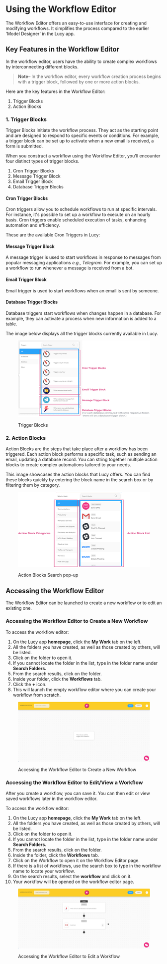 # Using the Workflow Editor

The Workflow Editor offers an easy-to-use interface for creating and modifying workflows. It simplifies the process compared to the earlier 'Model Designer' in the Lucy app.

## Key Features in the Workflow Editor&#x20;

In the workflow editor, users have the ability to create complex workflows by interconnecting different blocks.

> **Note**_–_ In the workflow editor, every workflow creation process begins with a trigger block, followed by one or more action blocks.

Here are the key features in the Workflow Editor:

1. Trigger Blocks
2. Action Blocks

### **1. Trigger Blocks**

Trigger Blocks initiate the workflow process. They act as the starting point and are designed to respond to specific events or conditions. For example, a trigger block can be set up to activate when a new email is received, a form is submitted.

When you construct a workflow using the Workflow Editor, you'll encounter four distinct types of trigger blocks.

1. Cron Trigger Blocks
2. Message Trigger Block
3. Email Trigger Block
4. Database Trigger Blocks

#### Cron Trigger Blocks

Cron triggers allow you to schedule workflows to run at specific intervals. For instance, it's possible to set up a workflow to execute on an hourly basis. Cron triggers enable scheduled execution of tasks, enhancing automation and efficiency.

These are the available Cron Triggers in Lucy:

#### Message Trigger Block

A message trigger is used to start workflows in response to messages from popular messaging applications _e.g., Telegram._ For example, you can set up a workflow to run whenever a message is received from a bot.

#### Email Trigger Block

Email trigger is used to start workflows when an email is sent by someone.

#### Database Trigger Blocks

Database triggers start workflows when changes happen in a database. For example, they can activate a process when new information is added to a table.

The image below displays all the trigger blocks currently available in Lucy.

<figure><img src="../.gitbook/assets/Using the Workflow Editor_2_1.png" alt=""><figcaption><p>Trigger Blocks</p></figcaption></figure>

### 2. Action Blocks

Action Blocks are the steps that take place after a workflow has been triggered. Each action block performs a specific task, such as sending an email, updating a database record. You can string together multiple action blocks to create complex automations tailored to your needs.

This image showcases the action blocks that Lucy offers. You can find these blocks quickly by entering the block name in the search box or by filtering them by category.

<figure><img src="../.gitbook/assets/Using the Workflow Editor_3.png" alt=""><figcaption><p>Action Blocks Search pop-up</p></figcaption></figure>

## Accessing the Workflow Editor

The Workflow Editor can be launched to create a new workflow or to edit an existing one.

### Accessing the Workflow Editor to Create a New Workflow

To access the workflow editor:

1. On the Lucy app **homepage**, click the **My Work** tab on the left.
2. All the folders you have created, as well as those created by others, will be listed.
3. Click on the folder to open it.
4. If you cannot locate the folder in the list, type in the folder name under **Search Folders.**
5. From the search results, click on the folder.
6. Inside your folder, click the **Workflows** tab.
7. Click the **+** icon.&#x20;
8. This will launch the empty workflow editor where you can create your workflow from scratch.

<figure><img src="../.gitbook/assets/Using the Workflow Editor_4.png" alt=""><figcaption><p>Accessing the Workflow Editor to Create a New Workflow</p></figcaption></figure>

### Accessing the Workflow Editor to Edit/View a Workflow

After you create a workflow, you can save it. You can then edit or view saved workflows later in the workflow editor.

To access the workflow editor:

1. On the Lucy app **homepage**, click the **My Work** tab on the left.
2. All the folders you have created, as well as those created by others, will be listed.
3. Click on the folder to open it.
4. If you cannot locate the folder in the list, type in the folder name under **Search Folders.**
5. From the search results, click on the folder.
6. Inside the folder, click the **Workflows** tab.
7. Click on the Workflow to open it on the Workflow Editor page.
8. If there is a list of workflows, use the search box to type in the workflow name to locate your workflow.
9. On the search results, select the **workflow** and click on it.
10. Your workflow will be opened on the workflow editor page.

<figure><img src="../.gitbook/assets/Using the Workflow Editor_5.png" alt=""><figcaption><p>Accessing the Workflow Editor to Edit a Workflow</p></figcaption></figure>
